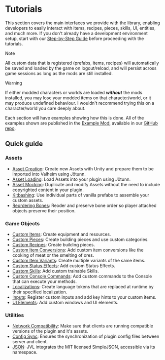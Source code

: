 ﻿# Tutorials

This section covers the main interfaces we provide with the library, enabling developers to easily interact with items, recipes, pieces, skills, UI, entities, and much more. If you don't already have a development environment setup, start with our [Step-by-Step Guide](../guides/guide.md) before proceeding with the tutorials.

> [!NOTE]
> All custom data that is registered (prefabs, items, recipes) will automatically be saved and loaded by the game on logout/reload, and will persist across game sessions as long as the mods are still installed.  

> [!WARNING]
> If either modded characters or worlds are loaded _**without**_ the mods installed, you may lose your modded items on that character/world, or it may produce undefined behaviour. I wouldn't recommend trying this on a character/world you care deeply about.

Each section will have examples showing how this is done. All of the examples shown are published in the [Example Mod](https://github.com/Valheim-Modding/JotunnModExample), available in our [GitHub repo](https://github.com/Valheim-Modding).

## Quick guide

### Assets

* [Asset Creation](asset-creation.md): Create new Assets with Unity and prepare them to be imported into Valheim using Jötunn.
* [Asset Loading](asset-loading.md): Load Assets into your plugin using Jötunn.
* [Asset Mocking](asset-mocking.md): Duplicate and modify Assets without the need to include copyrighted content in your plugin.
* [Kitbashing](kitbash.md): Use individual parts of vanilla prefabs to assemble your custom assets.
* [Reordering Bones](bonereorder.md): Reoder and preserve bone order so player attached objects preserve their position.

### Game Objects

* [Custom Items](items.md): Create equipment and resources.
* [Custom Pieces](pieces.md): Create building pieces and use custom categories.
* [Custom Recipes](recipes.md): Create building pieces.
* [Custom Item Conversions](item-conversions.md): Add custom item conversions like the cooking of meat or the smelting of ores.
* [Custom Item Variants](item-variants.md): Create multiple variants of the same items.
* [Custom Status Effects](status-effects.md): Add custom Status Effects.
* [Custom Skills](skills.md): Add custom trainable Skills.
* [Custom Console Commands](console-commands.md): Add custom commands to the Console that can execute your methods.
* [Localizations](localization.md): Create language tokens that are replaced at runtime by their specified localization.
* [Inputs](inputs.md): Register custom inputs and add key hints to your custom items.
* [UI Elements](gui.md): Add custom windows and UI elements.

### Utilities

* [Network Compatibility](networkcompatibility.md): Make sure that clients are running compatible versions of the plugin and it's assets.
* [Config Sync](config.md): Ensures the synchronization of plugin config files between server and client.
* [JSON](https://github.com/mhallin/SimpleJSON.NET): JVL integrates the MIT licensed SimpleJSON, accessible via its namespace.